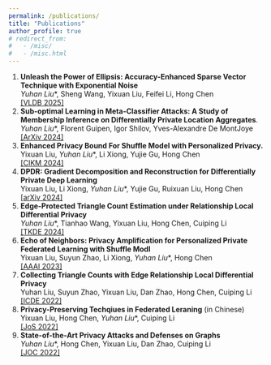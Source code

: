 ```yaml
---
permalink: /publications/
title: "Publications"
author_profile: true
# redirect_from: 
#   - /misc/
#   - /misc.html
---
```

1. **Unleash the Power of Ellipsis: Accuracy-Enhanced Sparse Vector Technique with Exponential Noise**\
*Yuhan Liu**, Sheng Wang, Yixuan Liu, Feifei Li, Hong Chen\
[\[VLDB 2025\]](https://arxiv.org/pdf/2407.20068)
1. **Sub-optimal Learning in Meta-Classifier Attacks: A Study of Membership Inference on Differentially Private Location Aggregates**.\
*Yuhan Liu**, Florent Guipen, Igor Shilov, Yves-Alexandre De MontJoye\
[[ArXiv 2024]](https://arxiv.org/pdf/2412.20456)
1. **Enhanced Privacy Bound For Shuffle Model with Personalized Privacy.**\
Yixuan Liu, *Yuhan Liu**, Li Xiong, Yujie Gu, Hong Chen\
[[CIKM 2024]](https://arxiv.org/pdf/2407.18157)
1. **DPDR: Gradient Decomposition and Reconstruction for Differentially Private Deep Learning**\
Yixuan Liu, Li Xiong, *Yuhan Liu**, Yujie Gu, Ruixuan Liu, Hong Chen\
[[arXiv 2024]](https://arxiv.org/pdf/2406.02744)
1. **Edge-Protected Triangle Count Estimation under Relationship Local Differential Privacy**\
*Yuhan Liu**, Tianhao Wang, Yixuan Liu, Hong Chen, Cuiping Li\
[[TKDE 2024]](https://ieeexplore.ieee.org/abstract/document/10480254)
1. **Echo of Neighbors: Privacy Amplification for Personalized Private Federated Learning with Shuffle Modl**\
Yixuan Liu, Suyun Zhao, Li Xiong, *Yuhan Liu**, Hong Chen\
[[AAAI 2023]](https://ojs.aaai.org/index.php/AAAI/article/download/26400/26172)
1. **Collecting Triangle Counts with Edge Relationship Local Differential Privacy**\
Yuhan Liu, Suyun Zhao, Yixuan Liu, Dan Zhao, Hong Chen, Cuiping Li\
[[ICDE 2022]](https://ieeexplore.ieee.org/abstract/document/9835478)
1. **Privacy-Preserving Techqiues in Federated Leraning** (in Chinese)\
Yixuan Liu, Hong Chen, *Yuhan Liu**, Cuiping Li\
[[JoS 2022]](https://jos.org.cn/jos/article/pdf/6446)
1. **State-of-the-Art Privacy Attacks and Defenses on Graphs**\
*Yuhan Liu**, Hong Chen, Yixuan Liu, Dan Zhao, Cuiping Li\
[[JOC 2022]](http://cjc.ict.ac.cn/online/onlinepaper/002-刘宇涵-H-2022425163952.pdf)
